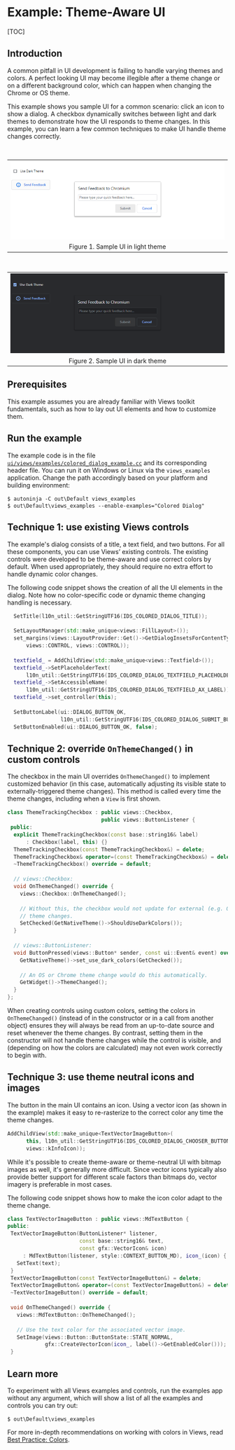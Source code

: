 # Example: Theme-Aware UI

[TOC]

## Introduction

A common pitfall in UI development is failing to handle varying themes and
colors. A perfect looking UI may become illegible after a theme change or on a
different background color, which can happen when changing the Chrome or OS
theme.

This example shows you sample UI for a common scenario: click an icon to show
a dialog. A checkbox dynamically switches between light and dark themes to
demonstrate how the UI responds to theme changes. In this example, you can
learn a few common techniques to make UI handle theme changes correctly.

&nbsp;

|                                              |
|                :---:                         |
| ![Light theme UI](theme_aware_light.png)     |
| Figure 1. Sample UI in light theme           |

&nbsp;

|                                              |
|                :---:                         |
| ![Dark theme UI](theme_aware_dark.png)       |
| Figure 2. Sample UI in dark theme            |


## Prerequisites

This example assumes you are already familiar with Views toolkit fundamentals,
such as how to lay out UI elements and how to customize them.


## Run the example

The example code is in the file
[`ui/views/examples/colored_dialog_example.cc`](https://source.chromium.org/chromium/chromium/src/+/master:ui/views/examples/colored_dialog_example.cc)
and its corresponding header file. You can run it on Windows or Linux via
the `views_examples` application. Change the path accordingly based on your
platform and building environment:


``` shell
$ autoninja -C out\Default views_examples
$ out\Default\views_examples --enable-examples="Colored Dialog"
```


## Technique 1: use existing Views controls

The example's dialog consists of a title, a text field, and two buttons.
For all these components, you can use Views’ existing controls. The existing
controls were developed to be theme-aware and use correct colors by default.
When used appropriately, they should require no extra effort to handle dynamic
color changes.

The following code snippet shows the creation of all the UI elements in the
dialog. Note how no color-specific code or dynamic theme changing handling
is necessary.


``` cpp
  SetTitle(l10n_util::GetStringUTF16(IDS_COLORED_DIALOG_TITLE));

  SetLayoutManager(std::make_unique<views::FillLayout>());
  set_margins(views::LayoutProvider::Get()->GetDialogInsetsForContentType(
      views::CONTROL, views::CONTROL));

  textfield_ = AddChildView(std::make_unique<views::Textfield>());
  textfield_->SetPlaceholderText(
      l10n_util::GetStringUTF16(IDS_COLORED_DIALOG_TEXTFIELD_PLACEHOLDER));
  textfield_->SetAccessibleName(
      l10n_util::GetStringUTF16(IDS_COLORED_DIALOG_TEXTFIELD_AX_LABEL));
  textfield_->set_controller(this);

  SetButtonLabel(ui::DIALOG_BUTTON_OK,
                 l10n_util::GetStringUTF16(IDS_COLORED_DIALOG_SUBMIT_BUTTON));
  SetButtonEnabled(ui::DIALOG_BUTTON_OK, false);
```


## Technique 2: override `OnThemeChanged()` in custom controls

The checkbox in the main UI overrides `OnThemeChanged()` to implement
customized behavior (in this case, automatically adjusting its visible state
to externally-triggered theme changes).  This method is called every time the
theme changes, including when a `View` is first shown.


``` cpp
class ThemeTrackingCheckbox : public views::Checkbox,
                              public views::ButtonListener {
 public:
  explicit ThemeTrackingCheckbox(const base::string16& label)
      : Checkbox(label, this) {}
  ThemeTrackingCheckbox(const ThemeTrackingCheckbox&) = delete;
  ThemeTrackingCheckbox& operator=(const ThemeTrackingCheckbox&) = delete;
  ~ThemeTrackingCheckbox() override = default;

  // views::Checkbox:
  void OnThemeChanged() override {
    views::Checkbox::OnThemeChanged();

    // Without this, the checkbox would not update for external (e.g. OS-driven)
    // theme changes.
    SetChecked(GetNativeTheme()->ShouldUseDarkColors());
  }

  // views::ButtonListener:
  void ButtonPressed(views::Button* sender, const ui::Event& event) override {
    GetNativeTheme()->set_use_dark_colors(GetChecked());

    // An OS or Chrome theme change would do this automatically.
    GetWidget()->ThemeChanged();
  }
};
```


When creating controls using custom colors, setting the colors in
`OnThemeChanged()` (instead of in the constructor or in a call from another
object) ensures they will always be read from an up-to-date source and reset
whenever the theme changes. By contrast, setting them in the constructor will
not handle theme changes while the control is visible, and (depending on how
the colors are calculated) may not even work correctly to begin with.


## Technique 3: use theme neutral icons and images

The button in the main UI contains an icon. Using a vector icon (as shown in
the example) makes it easy to re-rasterize to the correct color any time the
theme changes.


``` cpp
AddChildView(std::make_unique<TextVectorImageButton>(
      this, l10n_util::GetStringUTF16(IDS_COLORED_DIALOG_CHOOSER_BUTTON),
      views::kInfoIcon));
```

While it's possible to create theme-aware or theme-neutral UI with bitmap
images as well, it's generally more difficult. Since vector icons typically
also provide better support for different scale factors than bitmaps do,
vector imagery is preferable in most cases.

The following code snippet shows how to make the icon color adapt to the theme
change.

``` cpp
class TextVectorImageButton : public views::MdTextButton {
public:
 TextVectorImageButton(ButtonListener* listener,
                       const base::string16& text,
                       const gfx::VectorIcon& icon)
     : MdTextButton(listener, style::CONTEXT_BUTTON_MD), icon_(icon) {
   SetText(text);
 }
 TextVectorImageButton(const TextVectorImageButton&) = delete;
 TextVectorImageButton& operator=(const TextVectorImageButton&) = delete;
 ~TextVectorImageButton() override = default;

 void OnThemeChanged() override {
   views::MdTextButton::OnThemeChanged();

   // Use the text color for the associated vector image.
   SetImage(views::Button::ButtonState::STATE_NORMAL,
            gfx::CreateVectorIcon(icon_, label()->GetEnabledColor()));
 }
```


## Learn more

To experiment with all Views examples and controls, run the examples app
without any argument, which will show a list of all the examples and controls
you can try out:


``` shell
$ out\Default\views_examples
```

For more in-depth recommendations on working with colors in Views, read
[Best Practice: Colors](https://chromium.googlesource.com/chromium/src/+/HEAD/docs/ui/learn/bestpractices/colors.md).

